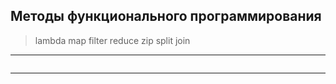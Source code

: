## Методы функционального программирования  

> lambda
> map
> filter
> reduce
> zip
> split
> join

---  

```

```

---  



